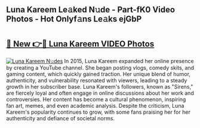 ## Luna Kareem Le𝚊ked N𝚞de - Part-fK0 Video Photos - Hot Onlyf𝚊ns Le𝚊ks ejGbP

# <h2><a href="http://ac35914.deff.icu/?id=Luna+Kareem">🔗 New 👉🔴 Luna Kareem VIDEO Photos</a></h2>

[![Luna Kareem N𝚞des](https://i.imgur.com/rIISA9y.gif)](http://ac35914.deff.icu/?id=Luna+Kareem)
In 2015, Luna Kareem expanded her online presence by creating a YouTube channel. She began posting vlogs, comedy skits, and gaming content, which quickly gained traction. Her unique blend of humor, authenticity, and vulnerability resonated with viewers, leading to a steady growth in her subscriber base. Luna Kareem's followers, known as "Sirens," are fiercely loyal and often engage in online discussions about her work and controversies. Her content has become a cultural phenomenon, inspiring fan art, memes, and even academic analysis. Despite the criticism, Luna Kareem's popularity continues to grow, with some fans praising her for her authenticity and defiance of societal norms.

